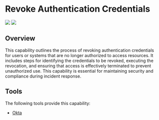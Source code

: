 # Revoke Authentication Credentials

![](https://img.shields.io/badge/Phase-Eradication_%28P0004%29-blue)&nbsp;![](https://img.shields.io/badge/Category-Identity-blue)
## Overview

This capability outlines the process of revoking authentication credentials for users or systems that are no longer authorized to access resources. It includes steps for identifying the credentials to be revoked, executing the revocation, and ensuring that access is effectively terminated to prevent unauthorized use. This capability is essential for maintaining security and compliance during incident response.

## Tools
The following tools provide this capability:

- [Okta](../tool/okta/C4601.md)